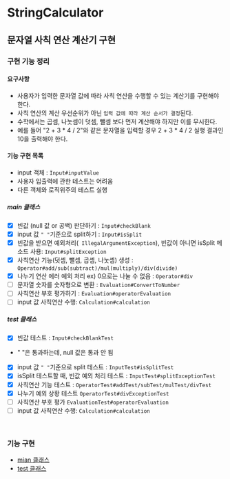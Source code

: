 StringCalculator
========================
문자열 사칙 연산 계산기 구현
--------------------------

### 구현 기능 정리 
#### 요구사항
- 사용자가 입력한 문자열 값에 따라 사칙 연산을 수행할 수 있는 계산기를 구현해야 한다.
- 사칙 연산의 계산 우선순위가 아닌 `입력 값에 따라 계산 순서가 결정`된다. 
- 수학에서는 곱셈, 나눗셈이 덧셈, 뺄셈 보다 먼저 계산해야 하지만 이를 무시한다.
- 예를 들어 "2 + 3 * 4 / 2"와 같은 문자열을 입력할 경우 2 + 3 * 4 / 2 실행 결과인 10을 출력해야 한다.

#### 기능 구현 목록
- input 객체 : `Input#inputValue`
- 사용자 입출력에 관한 테스트는 어려움
- 다른 객체와 로직위주의 테스트 실행
##### main 클래스
- [x] 빈값 (null 값 or 공백) 판단하기 : `Input#checkBlank`  
- [x] input 값 `" "`기준으로 split하기 : `Input#isSplit` 
- [x] 빈값을 받으면 예외처리(` IllegalArgumentException`), 빈값이 아니면 isSplit 메소드 사용: `Input#splitException`
- [x] 사칙연산 기능(덧셈, 뺄셈, 곱셈, 나눗셈) 생성 : `Operator#add/sub(subtract)/mul(multiply)/div(divide)` 
- [x] 나누기 연산 에러 예외 처리 ex) 0으로는 나눌 수 없음
: `Operator#div` 
- [ ] 문자열 숫자를 숫자형으로 변환 : `Evaluation#ConvertToNumber`
- [ ] 사칙연산 부호 평가하기 : `Evaluation#operatorEvaluation`
- [ ] input 값 사칙연산 수행: `Calculation#calculation`

##### test 클래스
- [x] 빈값 테스트 : `Input#checkBlankTest`  
- " "은 통과하는데, null 값은 통과 안 됨
- [x] input 값 `" "`기준으로 split 테스트 : `InputTest#isSplitTest` 
- [x] isSplit 테스트할 때, 빈값 예외 처리 테스트 : `InputTest#splitExceptionTest`
- [x] 사칙연산 기능 테스트 : `OperatorTest#addTest/subTest/mulTest/divTest`
- [X] 나누기 예외 상황 테스트 `OperatorTest#divExceptionTest`  
- [ ] 사칙연산 부호 평가 `EvaluationTest#operatorEvaluation`
- [ ] input 값 사칙연산 수행: `Calculation#calculation`

<br>

### 기능 구현
- [mian 클래스][M]
- [test 클래스][T]

[M]:https://github.com/Data-ssung/java-racingcar/tree/ssungwork/src/main/java/calculaor
[T]:https://github.com/Data-ssung/java-racingcar/tree/ssungwork/src/test/java/calculaor

